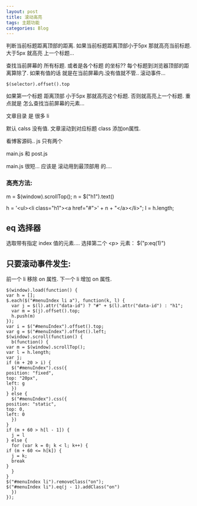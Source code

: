 ```yaml
---
layout: post
title: 滚动高亮
tags: 主题功能
categories: Blog
---
```




判断当前标题距离顶部的距离. 
如果当前标题距离顶部小于5px 那就高亮当前标题.
大于5px 就高亮 上一个标题...



查找当前屏幕的 所有标题.
或者是各个标题 的坐标??
每个标题到浏览器顶部的距离算除了.
如果有值的话 就是在当前屏幕内.没有值就不管..
滚动事件...

`$(selector).offset().top`



如果第一个标题 距离顶部 小于5px 那就高亮这个标题.
否则就高亮上一个标题.
重点就是  怎么查找当前屏幕的元素…


文章目录 是 很多 li

默认 calss 没有值.
文章滚动到对应标题  class 添加on属性.



看博客源码..  js 只有两个 

main.js  和 post.js


main.js 很短...
应该是 滚动用到最顶部用 的....



### 高亮方法:


m = $(window).scrollTop();
n = $("h1").text()

h =  '\<ul\>\<li class="h1"\>\<a href="#"\>' + n + "\</a\>\</li\>";
l = h.length;




## eq 选择器

选取带有指定 index 值的元素....
选择第二个 \<p\> 元素：
$("p:eq(1)")








## 只要滚动事件发生:


前一个 li 移除 on 属性.
下一个 li 增加 on 属性.




	$(window).load(function() {
	var h = [];
	$.each($("#menuIndex li a"), function(k, l) {
	  var j = $(l).attr("data-id") ? "#" + $(l).attr("data-id") : "h1";
	  var m = $(j).offset().top;
	  h.push(m)
	});
	var i = $("#menuIndex").offset().top;
	var g = $("#menuIndex").offset().left;
	$(window).scroll(function() {
	  b(function() {
	var m = $(window).scrollTop();
	var l = h.length;
	var j;
	if (m + 20 > i) {
	  $("#menuIndex").css({
	position: "fixed",
	top: "20px",
	left: g
	  })
	} else {
	  $("#menuIndex").css({
	position: "static",
	top: 0,
	left: 0
	  })
	}
	if (m + 60 > h[l - 1]) {
	  j = l
	} else {
	  for (var k = 0; k < l; k++) {
	if (m + 60 <= h[k]) {
	  j = k;
	  break
	}
	  }
	}
	$("#menuIndex li").removeClass("on");
	$("#menuIndex li").eq(j - 1).addClass("on")
	  })
	});


